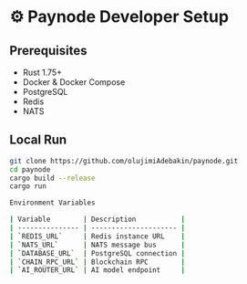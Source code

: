 # ⚙️ Paynode Developer Setup

## Prerequisites
- Rust 1.75+  
- Docker & Docker Compose  
- PostgreSQL  
- Redis  
- NATS  

## Local Run

```bash
git clone https://github.com/olujimiAdebakin/paynode.git
cd paynode
cargo build --release
cargo run

Environment Variables

| Variable        | Description           |
| --------------- | --------------------- |
| `REDIS_URL`     | Redis instance URL    |
| `NATS_URL`      | NATS message bus      |
| `DATABASE_URL`  | PostgreSQL connection |
| `CHAIN_RPC_URL` | Blockchain RPC        |
| `AI_ROUTER_URL` | AI model endpoint     |
